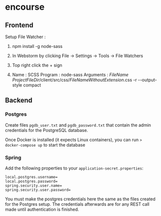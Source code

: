# encourse

## Frontend
 Setup File Watcher :
  1. npm install -g node-sass

  2. In Webstorm by clicking File -> Settings -> Tools -> File Watchers

  3. Top right click the + sign

  4. Name : SCSS
     Program : node-sass
     Arguments : $FileName$ $ProjectFileDir$/client/src/css/$FileNameWithoutExtension$.css -r --output-style compact

## Backend

### Postgres
 Create files `pgdb_user.txt` and `pgdb_password.txt` that contain the admin credentials for the PostgreSQL database.
 
 Once Docker is installed (it expects Linux containers), you can run `> docker-compose up` to start the database

### Spring

 Add the following properties to your `application-secret.properties`:

    local.postgres.username=
    local.postgres.password=
    spring.security.user.name=
    spring.security.user.password=
 
 You must make the postgres credentials here the same as the files created for the Postgres setup. The credentials afterwards are for any REST call made until authentication is finished.
